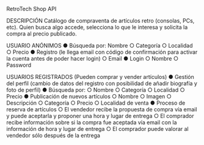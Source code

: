 RetroTech Shop API

DESCRIPCIÓN
Catálogo de compraventa de artículos retro (consolas, PCs, etc). Quien busca algo accede, selecciona lo que le interesa y solicita la compra al precio publicado.

USUARIO ANÓNIMOS
● Búsqueda por:
Nombre
○ Categoría
○ Localidad
○ Precio
● Registro (le llega email con código de confirmación para activar la cuenta antes de poder hacer login)
○ Email
● Login
○ Nombre
○ Password

USUARIOS REGISTRADOS (Pueden comprar y vender artículos)
● Gestión del perfil (cambio de datos del registro con posibilidad de añadir biografía y foto de perfil)
● Búsqueda por:
○ Nombre
○ Categoría
○ Localidad
○ Precio
● Publicación de nuevos artículos
○ Nombre
○ Imagen
○ Descripción
○ Categoría
○ Precio
○ Localidad de venta
● Proceso de reserva de artículos
○ El vendedor recibe la propuesta de compra vía email y puede aceptarla y proponer una hora y lugar de entrega ○ El comprador recibe información sobre si la compra fue aceptada vía email con la información de hora y lugar de entrega
○ El comprador puede valorar al vendedor sólo después de la entrega
